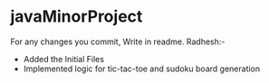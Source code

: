 # javaMinorProject
For any changes you commit, Write in readme.
Radhesh:-
- Added the Initial Files
- Implemented logic for tic-tac-toe and sudoku board generation

